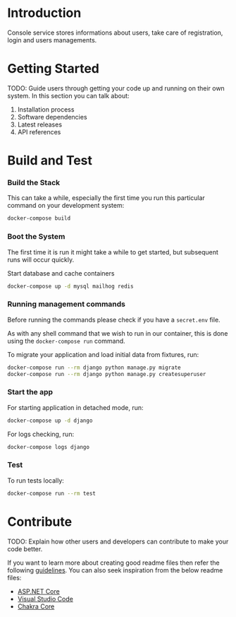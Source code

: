 # Introduction 
Console service stores informations about users, take care of registration, login and users managements.


# Getting Started
TODO: Guide users through getting your code up and running on their own system. In this section you can talk about:
1.	Installation process
2.	Software dependencies
3.	Latest releases
4.	API references

# Build and Test

### Build the Stack

This can take a while, especially the first time you run this particular command on your development system:

```bash
docker-compose build
```

### Boot the System

The first time it is run it might take a while to get started, but subsequent runs will occur quickly.

Start database and cache containers

```bash
docker-compose up -d mysql mailhog redis
```

### Running management commands

Before running the commands please check if you have a `secret.env` file. 

As with any shell command that we wish to run in our container, this is done using the `docker-compose run` command.

To migrate your application and load initial data from fixtures, run:

```bash
docker-compose run --rm django python manage.py migrate
docker-compose run --rm django python manage.py createsuperuser
```

### Start the app

For starting application in detached mode, run:

```bash
docker-compose up -d django
```

For logs checking, run:

```bash
docker-compose logs django
```

### Test

To run tests locally:

```bash
docker-compose run --rm test
```

# Contribute
TODO: Explain how other users and developers can contribute to make your code better. 

If you want to learn more about creating good readme files then refer the following [guidelines](https://www.visualstudio.com/en-us/docs/git/create-a-readme). You can also seek inspiration from the below readme files:
- [ASP.NET Core](https://github.com/aspnet/Home)
- [Visual Studio Code](https://github.com/Microsoft/vscode)
- [Chakra Core](https://github.com/Microsoft/ChakraCore)
